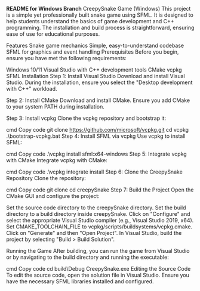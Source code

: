 **README for Windows Branch**
CreepySnake Game (Windows)
This project is a simple yet professionally built snake game using SFML. It is designed to help students understand the basics of game development and C++ programming. The installation and build process is straightforward, ensuring ease of use for educational purposes.

Features
Snake game mechanics
Simple, easy-to-understand codebase
SFML for graphics and event handling
Prerequisites
Before you begin, ensure you have met the following requirements:

Windows 10/11
Visual Studio with C++ development tools
CMake
vcpkg
SFML
Installation
Step 1: Install Visual Studio
Download and install Visual Studio. During the installation, ensure you select the "Desktop development with C++" workload.

Step 2: Install CMake
Download and install CMake. Ensure you add CMake to your system PATH during installation.

Step 3: Install vcpkg
Clone the vcpkg repository and bootstrap it:

cmd
Copy code
git clone https://github.com/microsoft/vcpkg.git
cd vcpkg
.\bootstrap-vcpkg.bat
Step 4: Install SFML via vcpkg
Use vcpkg to install SFML:

cmd
Copy code
.\vcpkg install sfml:x64-windows
Step 5: Integrate vcpkg with CMake
Integrate vcpkg with CMake:

cmd
Copy code
.\vcpkg integrate install
Step 6: Clone the CreepySnake Repository
Clone the repository:

cmd
Copy code
git clone <repository-url>
cd creepySnake
Step 7: Build the Project
Open the CMake GUI and configure the project:

Set the source code directory to the creepySnake directory.
Set the build directory to a build directory inside creepySnake.
Click on "Configure" and select the appropriate Visual Studio compiler (e.g., Visual Studio 2019, x64).
Set CMAKE_TOOLCHAIN_FILE to vcpkg/scripts/buildsystems/vcpkg.cmake.
Click on "Generate" and then "Open Project".
In Visual Studio, build the project by selecting "Build > Build Solution".

Running the Game
After building, you can run the game from Visual Studio or by navigating to the build directory and running the executable:

cmd
Copy code
cd build\Debug
CreepySnake.exe
Editing the Source Code
To edit the source code, open the solution file in Visual Studio. Ensure you have the necessary SFML libraries installed and configured.
